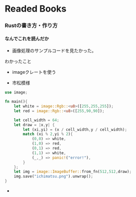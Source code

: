 # Readed Books 

### Rustの書き方・作り方
#### なんでこれを読んだか
- 画像処理のサンプルコードを見たかった。

わかったこと
- imageクレートを使う

- 市松模様
```rust
use image;

fn main(){
    let white = image::Rgb::<u8>([255,255,255]);
    let red = image::Rgb::<u8>([255,90,90]);

    let cell_width = 64;
    let draw = |x,y| {
        let (xi,yi) = (x / cell_width,y / cell_width);
        match (xi % 2,yi % 2){
            (0,0) => white,
            (1,0) => red,
            (0,1) => red,
            (1,1) => white,
            (_,_) => panic!("error!"),
        }
    };
    let img = image::ImageBuffer::from_fn(512,512,draw);
    img.save("ichimatsu.png").unwrap();
}
```

- 